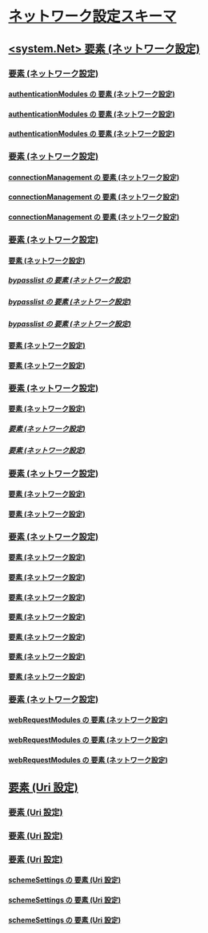 # [ネットワーク設定スキーマ](index.md)
## [<system.Net> 要素 (ネットワーク設定)](system-net-element-network-settings.md)
### [<authenticationModules> 要素 (ネットワーク設定)](authenticationmodules-element-network-settings.md)
#### [authenticationModules の <add> 要素 (ネットワーク設定)](add-element-for-authenticationmodules-network-settings.md)
#### [authenticationModules の <remove> 要素 (ネットワーク設定)](remove-element-for-authenticationmodules-network-settings.md)
#### [authenticationModules の <clear> 要素 (ネットワーク設定)](clear-element-for-authenticationmodules-network-settings.md)
### [<connectionManagement> 要素 (ネットワーク設定)](connectionmanagement-element-network-settings.md)
#### [connectionManagement の <add> 要素 (ネットワーク設定)](add-element-for-connectionmanagement-network-settings.md)
#### [connectionManagement の <clear> 要素 (ネットワーク設定)](clear-element-for-connectionmanagement-network-settings.md)
#### [connectionManagement の <remove> 要素 (ネットワーク設定)](remove-element-for-connectionmanagement-network-settings.md)
### [<defaultProxy> 要素 (ネットワーク設定)](defaultproxy-element-network-settings.md)
#### [<bypasslist> 要素 (ネットワーク設定)](bypasslist-element-network-settings.md)
##### [bypasslist の <add> 要素 (ネットワーク設定)](add-element-for-bypasslist-network-settings.md)
##### [bypasslist の <clear> 要素 (ネットワーク設定)](clear-element-for-bypasslist-network-settings.md)
##### [bypasslist の <remove> 要素 (ネットワーク設定)](remove-element-for-bypasslist-network-settings.md)
#### [<module> 要素 (ネットワーク設定)](module-element-network-settings.md)
#### [<proxy> 要素 (ネットワーク設定)](proxy-element-network-settings.md)
### [<mailSettings> 要素 (ネットワーク設定)](mailsettings-element-network-settings.md)
#### [<smtp> 要素 (ネットワーク設定)](smtp-element-network-settings.md)
##### [<specifiedPickupDirectory> 要素 (ネットワーク設定)](specifiedpickupdirectory-element-network-settings.md)
##### [<network> 要素 (ネットワーク設定)](network-element-network-settings.md)
### [<requestCaching> 要素 (ネットワーク設定)](requestcaching-element-network-settings.md)
#### [<defaultHttpCachePolicy> 要素 (ネットワーク設定)](defaulthttpcachepolicy-element-network-settings.md)
#### [<defaultFtpCachePolicy> 要素 (ネットワーク設定)](defaultftpcachepolicy-element-network-settings.md)
### [<settings> 要素 (ネットワーク設定)](settings-element-network-settings.md)
#### [<httpWebRequest> 要素 (ネットワーク設定)](httpwebrequest-element-network-settings.md)
#### [<ipv6> 要素 (ネットワーク設定)](ipv6-element-network-settings.md)
#### [<performanceCounter> 要素 (ネットワーク設定)](performancecounter-element-network-settings.md)
#### [<servicePointManager> 要素 (ネットワーク設定)](servicepointmanager-element-network-settings.md)
#### [<socket> 要素 (ネットワーク設定)](socket-element-network-settings.md)
#### [<webProxyScript> 要素 (ネットワーク設定)](webproxyscript-element-network-settings.md)
#### [<httpListener> 要素 (ネットワーク設定)](httplistener-element-network-settings.md)
### [<webRequestModules> 要素 (ネットワーク設定)](webrequestmodules-element-network-settings.md)
#### [webRequestModules の <add> 要素 (ネットワーク設定)](add-element-for-webrequestmodules-network-settings.md)
#### [webRequestModules の <remove> 要素 (ネットワーク設定)](remove-element-for-webrequestmodules-network-settings.md)
#### [webRequestModules の <clear> 要素 (ネットワーク設定)](clear-element-for-webrequestmodules-network-settings.md)
## [<Uri> 要素 (Uri 設定)](uri-element-uri-settings.md)
### [<idn> 要素 (Uri 設定)](idn-element-uri-settings.md)
### [<iriParsing> 要素 (Uri 設定)](iriparsing-element-uri-settings.md)
### [<schemeSettings> 要素 (Uri 設定)](schemesettings-element-uri-settings.md)
#### [schemeSettings の <add> 要素 (Uri 設定)](add-element-for-schemesettings-uri-settings.md)
#### [schemeSettings の <clear> 要素 (Uri 設定)](clear-element-for-schemesettings-uri-settings.md)
#### [schemeSettings の <remove> 要素 (Uri 設定)](remove-element-for-schemesettings-uri-settings.md)
